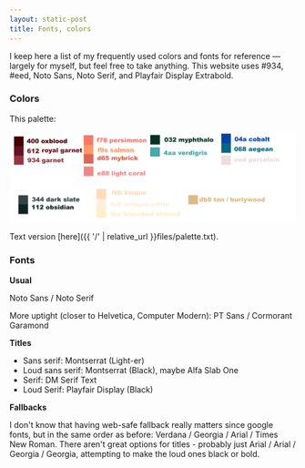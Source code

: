 ```yaml
---
layout: static-post
title: Fonts, colors
---
```


I keep here a list of my frequently used colors and fonts for reference &mdash; largely for myself, but feel free to take anything. This website uses #934, #eed, Noto Sans, Noto Serif, and Playfair Display Extrabold.

### Colors

This palette:

![Fig. 5 of the text](/files/palette.png)

Text version [here]({{ '/' | relative_url }}files/palette.txt).

### Fonts

**Usual**

Noto Sans / Noto Serif

More uptight (closer to Helvetica, Computer Modern): PT Sans / Cormorant Garamond

**Titles**

- Sans serif: Montserrat (Light-er)
- Loud sans serif: Montserrat (Black), maybe Alfa Slab One
- Serif: DM Serif Text
- Loud Serif: Playfair Display (Black)

**Fallbacks**

I don't know that having web-safe fallback really matters since google fonts, but in the same order as before: Verdana / Georgia / Arial / Times New Roman. There aren't great options for titles - probably just Arial / Arial / Georgia / Georgia, attempting to make the loud ones black or bold.